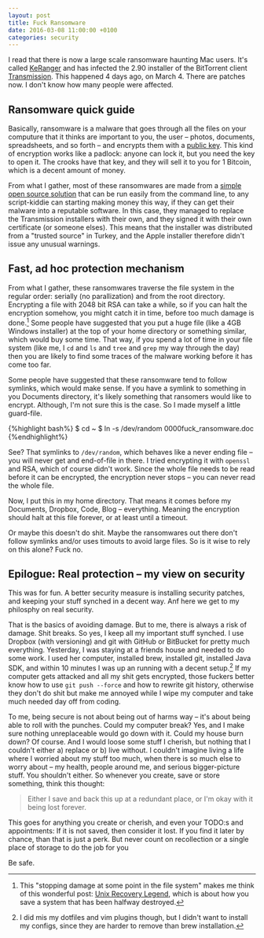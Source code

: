 ```yaml
---
layout: post
title: Fuck Ransomware
date: 2016-03-08 11:00:00 +0100
categories: security
---
```


I read that there is now a large scale ransomware haunting Mac users. It's called [KeRanger][paloalto-keranger] and has infected the 2.90 installer of the BitTorrent client [Transmission][transmission]. This happened 4 days ago, on March 4. There are patches now. I don't know how many people were affected.

Ransomware quick guide
----------------------

Basically, ransomware is a malware that goes through all the files on your computure that it thinks are important to you, the user – photos, documents, spreadsheets, and so forth – and encrypts them with a [public key][public-key-enc]. This kind of encryption works like a padlock: anyone can lock it, but you need the key to open it. The crooks have that key, and they will sell it to you for 1 Bitcoin, which is a decent amount of money.

From what I gather, most of these ransomwares are made from a [simple open source solution][ransomC] that can be run easily from the command line, to any script-kiddie can starting making money this way, if they can get their malware into a reputable software. In this case, they managed to replace the Transmission installers with their own, and they signed it with their own certificate (or someone elses). This means that the installer was distributed from a "trusted source" in Turkey, and the Apple installer therefore didn't issue any unusual warnings.

Fast, ad hoc protection mechanism
---------------------------------

From what I gather, these ransomwares traverse the file system in the regular order: serially (no parallization) and from the root directory. Encrypting a file with 2048 bit RSA can take a while, so if you can halt the encryption somehow, you might catch it in time, before too much damage is done.[^unix-recover] Some people have suggested that you put a huge file (like a 4GB Windows installer) at the top of your home directory or something similar, which would buy some time. That way, if you spend a lot of time in your file system (like me, I `cd` and `ls` and `tree` and `grep` my way through the day) then you are likely to find some traces of the malware working before it has come too far.

Some people have suggested that these ransomware tend to follow symlinks, which would make sense. If you have a symlink to something in you Documents directory, it's likely something that ransomers would like to encrypt. Although, I'm not sure this is the case. So I made myself a little guard-file.

{%highlight bash%}
$ cd ~
$ ln -s /dev/random 0000fuck_ransomware.doc
{%endhighlight%}

See? That symlinks to `/dev/random`, which behaves like a never ending file – you will never get and end-of-file in there. I tried encrypting it with `openssl` and RSA, which of course didn't work. Since the whole file needs to be read before it can be encrypted, the encryption never stops – you can never read the whole file.

Now, I put this in my home directory. That means it comes before my Documents, Dropbox, Code, Blog – everything. Meaning the encryption should halt at this file forever, or at least until a timeout.

Or maybe this doesn't do shit. Maybe the ransomwares out there don't follow symlinks and/or uses timouts to avoid large files. So is it wise to rely on this alone? Fuck no.

Epilogue: Real protection – my view on security
---------------

This was for fun. A better security measure is installing security patches, and keeping your stuff synched in a decent way. Anf here we get to my philosphy on real security.

That is the basics of avoiding damage. But to me, there is always a risk of damage. Shit breaks. So yes, I keep all my important stuff synched. I use Dropbox (with versioning) and git with GitHub or BitBucket for pretty much everything. Yesterday, I was staying at a friends house and needed to do some work. I used her computer, installed brew, installed git, installed Java SDK, and within 10 minutes I was up an running with a decent setup.[^setup] If my computer gets attacked and all my shit gets encrypted, those fuckers better know how to use `git push --force` and how to rewrite git history, otherwise they don't do shit but make me annoyed while I wipe my computer and take much needed day off from coding. 

To me, being secure is not about being out of harms way – it's about being able to roll with the punches. Could my computer break? Yes, and I make sure nothing unreplaceable would go down with it. Could my house burn down? Of course. And I would loose some stuff I cherish, but nothing that I couldn't either a) replace or b) live without. I couldn't imagine living a life where I worried about my stuff too much, when there is so much else to worry about – my health, people around me, and serious bigger-picture stuff. You shouldn't either. So whenever you create, save or store something, think this thought:

> Either I save and back this up at a redundant place, or I'm okay with it being lost forever.

This goes for anything you create or cherish, and even your TODO:s and appointments: If it is not saved, then consider it lost. If you find it later by chance, than that is just a perk. But never count on recollection or a single place of storage to do the job for you

Be safe.

[^unix-recover]: This "stopping damage at some point in the file system" makes me think of this wonderful post: [Unix Recovery Legend][unix-rec], which is about how you save a system that has been halfway destroyed.

[^setup]: I did mis my dotfiles and vim plugins though, but I didn't want to install my configs, since they are harder to remove than brew installation.

[paloalto-keranger]: http://researchcenter.paloaltonetworks.com/2016/03/new-os-x-ransomware-keranger-infected-transmission-bittorrent-client-installer/
[public-key-enc]: https://en.wikipedia.org/wiki/Public-key_cryptography
[ransomC]: https://nakedsecurity.sophos.com/2015/11/11/ransomware-meets-linux-on-the-command-line/
[transmission]: https://www.transmissionbt.com/
[unix-rec]: http://www.ee.ryerson.ca/~elf/hack/recovery.html
